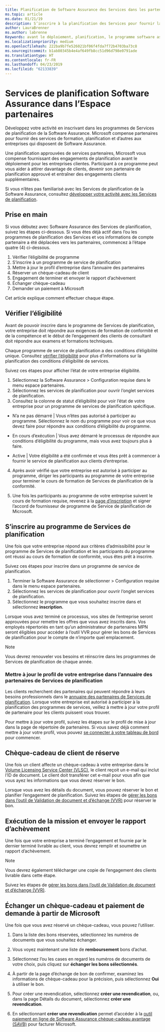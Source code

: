 ```yaml
---
title: Planification de Software Assurance des Services dans les partenaires | Partenaires
ms.topic: article
ms.date: 01/21/19
description: S’inscrire à la planification des Services pour fournir la planification du pré-déploiement pour les clients enterprise
author: LauraBrenner
ms.author: labrenne
Keywords: avant le déploiement, planification, le programme software assurance
ms.localizationpriority: medium
ms.openlocfilehash: 222ba9b7fe526021bf06f4fda7f72b4703ba73c8
ms.sourcegitcommit: b1ab80345b4e4af649fb8cc51d96d798e0791ade
ms.translationtype: HT
ms.contentlocale: fr-FR
ms.lasthandoff: 04/23/2019
ms.locfileid: "62133839"
---
```

# <a name="software-assurance-planning-services-in-partner-center"></a>Services de planification Software Assurance dans l’Espace partenaires

Développez votre activité en inscrivant dans les programmes de Services de planification de la Software Assurance. Microsoft compense partenaires pour fournir des services de formation, planification et d’autres aux entreprises qui disposent de Software Assurance.

Une planification approuvées de services partenaires, Microsoft vous compense fournissant des engagements de planification avant le déploiement pour les entreprises clientes. Participant à ce programme peut vous aider à attirer davantage de clients, devenir son partenaire de planification approuvé et entraîner des engagements clients supplémentaires.

Si vous n’êtes pas familiarisé avec les Services de planification de la Software Assurance, consultez [développer votre activité avec les Services de planification](https://planningservices.partners.extranet.microsoft.com/en/Pages/default.aspx).


## <a name="get-started"></a>Prise en main

Si vous débutez avec Software Assurance des Services de planification, suivez les étapes ci-dessous. Si vous êtes déjà actif dans l’ou les programmes de planification des Services et vos informations de compte partenaire a été déplacées vers les partenaires, commencez à l’étape quatre (4) ci-dessous. 

1. Vérifier l’éligibilité de programme 
2. S’inscrire à un programme de service de planification
3. Mettre à jour le profil d’entreprise dans l’annuaire des partenaires
4. Réserver un chèque-cadeau de client 
5. Engagement de terminer et envoyer le rapport d’achèvement
6. Échanger chèque-cadeau 
7. Demander un paiement à Microsoft

Cet article explique comment effectuer chaque étape.

## <a name="confirm-eligibility"></a>Vérifier l’éligibilité

Avant de pouvoir inscrire dans le programme de Services de planification, votre entreprise doit répondre aux exigences de formation de conformité et de la compétence et le début de l’engagement des clients de consultant doit répondre aux examens et formations techniques. 

Chaque programme de service de planification a des conditions d’éligibilité unique. Consultez [vérifier l’éligibilité](https://planningservices.partners.extranet.microsoft.com/en/Pages/partnereligibilityrequirements.aspx) pour plus d’informations sur la planification des conditions d’éligibilité de services.

Suivez ces étapes pour afficher l’état de votre entreprise éligibilité.

1. Sélectionnez la Software Assurance > Configuration requise dans le menu espace partenaires. 
2. Sélectionnez les services de planification pour ouvrir l’onglet services de planification.
3. Consultez la colonne de statut d’éligibilité pour voir l’état de votre entreprise pour un programme de services de planification spécifique. 

- N’a ne pas démarré | Vous n’êtes pas autorisé à participer au programme. Sélectionnez le nom du programme pour voir ce que vous devez faire pour répondre aux conditions d’éligibilité du programme.

- En cours d’exécution | Vous avez démarré le processus de répondre aux conditions d’éligibilité du programme, mais vous avez toujours plus à faire.

- Active | Votre éligibilité a été confirmée et vous êtes prêt à commencer à fournir le service de planification aux clients d’entreprise. 

4. Après avoir vérifié que votre entreprise est autorisé à participer au programme, diriger les participants au programme de votre entreprise pour terminer le cours de formation de Services de planification de la conformité. 

5. Une fois les participants au programme de votre entreprise suivent le cours de formation requise, revenez à la [page d’inscription](https://planningservices.partners.extranet.microsoft.com/en/Pages/GetRegistered.aspx) et signer l’accord de fournisseur de programme de Service de planification de Microsoft. 

## <a name="enroll-in-the-planning-services-program"></a>S’inscrire au programme de Services de planification

Une fois que votre entreprise répond aux critères d’admissibilité pour le programme de Services de planification et les participants du programme ont réussi au cours de formation de conformité, vous êtes prêt à inscrire. 

Suivez ces étapes pour inscrire dans un programme de service de planification.

1. Terminer la Software Assurance de sélectionner > Configuration requise dans le menu espace partenaires. 
2. Sélectionnez les services de planification pour ouvrir l’onglet services de planification.
3. Sélectionnez le programme que vous souhaitez inscrire dans et sélectionnez **inscription.**

Lorsque vous avez terminé ce processus, vos sites de l’entreprise seront approuvées pour remettre les offres que vous avez inscrits dans. Vos employés répertoriés en tant qu’un administrateur de partenaires MPN seront éligibles pour accéder à l’outil VVR pour gérer les bons de Services de planification pour le compte de n’importe quel emplacement.
>[!Note]
> Vous devrez renouveler vos besoins et réinscrire dans les programmes de Services de planification de chaque année.

### <a name="update-your-companys-profile-in-the-planning-services-partner-directory"></a>Mettre à jour le profil de votre entreprise dans l’annuaire des partenaires de Services de planification 

Les clients recherchent des partenaires qui peuvent répondre à leurs besoins professionnels dans le [annuaire des partenaires de Services de planification](https://directory.partners.extranet.microsoft.com/psbproviders/). Lorsque votre entreprise est autorisé à participer à la planification des programmes de services, veillez à mettre à jour votre profil de partenaire pour les clients puissent vous trouver. 

Pour mettre à jour votre profil, suivez les étapes sur le profil de mise à jour dans la page de répertoire de partenaires. Si vous savez déjà comment mettre à jour votre profil, vous pouvez [se connecter à votre tableau de bord](https://planningservices.partners.extranet.microsoft.com/en/Pages/dashboard.aspx) pour commencer.  

## <a name="reserve-customer-voucher"></a>Chèque-cadeau de client de réserve

Une fois un client affecte un chèque-cadeau à votre entreprise dans le [Volume Licensing Service Center (VLSC)](https://www.microsoft.com/Licensing/servicecenter/default.aspx), le client reçoit un e-mail qui inclut l’ID de document. Le client doit transférer cet e-mail pour vous afin que vous ayez les informations que vous devez réserver le bon. 

Lorsque vous avez les détails du document, vous pouvez réserver le bon et planifier l’engagement de planification. Suivez les étapes de [gérer les bons dans l’outil de Validation de document et d’échange (VVR)](voucher-validation-tool.md) pour réserver le bon.  

## <a name="complete-the-engagement-and-submit-completion-report"></a>Exécution de la mission et envoyer le rapport d’achèvement

Une fois que votre entreprise a terminé l’engagement et fournie par le dernier terminé livrable au client, vous devrez remplir et soumettre un rapport d’achèvement.

>[!NOTE]
> Vous devrez également télécharger une copie de l’engagement des clients livrable dans cette étape. 


Suivez les étapes de [gérer les bons dans l’outil de Validation de document et d’échange (VVR)](voucher-validation-tool.md).

## <a name="redeem-a-voucher-and-request-payment-from-microsoft"></a>Échanger un chèque-cadeau et paiement de demande à partir de Microsoft

Une fois que vous avez réservé un chèque-cadeau, vous pouvez l’utiliser. 

1. Dans la liste des bons réservées, sélectionnez les numéros de documents que vous souhaitez échanger. 
2. Vous voyez maintenant une liste de **remboursement** bons d’achat.
3. Sélectionnez l’ou les cases en regard les numéros de documents de votre choix, puis cliquez sur **échanger les bons sélectionnés**.
4. À partir de la page d’échange de bon de confirmer, examinez les informations de chèque-cadeau pour la précision, puis sélectionnez **Oui** à utiliser le bon.

5. Pour créer une revendication, sélectionnez **créer une revendication**, ou, dans la page Détails du document, sélectionnez **créer une revendication**.

6. En sélectionnant **créer une revendication** permet d’accéder à la [outil paiement en ligne de Software Assurance chèque-cadeau avantage (SAVB)](https://planningservices.partners.extranet.microsoft.com/en/Pages/getpaid.aspx) pour facturer Microsoft.



